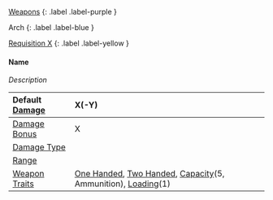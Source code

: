 
[Weapons](Game/Weapons-List)
{: .label .label-purple }

Arch
{: .label .label-blue }

[Requisition X](Game/Deployment#Requisition)
{: .label .label-yellow }
#### Name
*Description*

| Default [Damage](Core/Weapons#Calculating%20Damage) | X(-Y)                                                                                                                                                                                          |
| :-------------------------------------------------- | :--------------------------------------------------------------------------------------------------------------------------------------------------------------------------------------------- |
| [Damage Bonus](Game/Core/Weapons#Damage%20Bonus)    | X                                                                                                                                                                                              |
| [Damage Type](Core/Weapons#Damage%20Type)           |                                                                                                                                                                                                |
| [Range](Core/Weapons#Range)                         |                                                                                                                                                                                                |
| [Weapon Traits](Core/Weapon-Traits)                 | [One Handed](Game/Core/Blocks/One-Handed.md), [Two Handed](Game/Core/Blocks/Two-Handed.md), [Capacity](Game/Core/Blocks/Capacity.md)(5, Ammunition), [Loading](Game/Core/Blocks/Loading.md)(1) |
